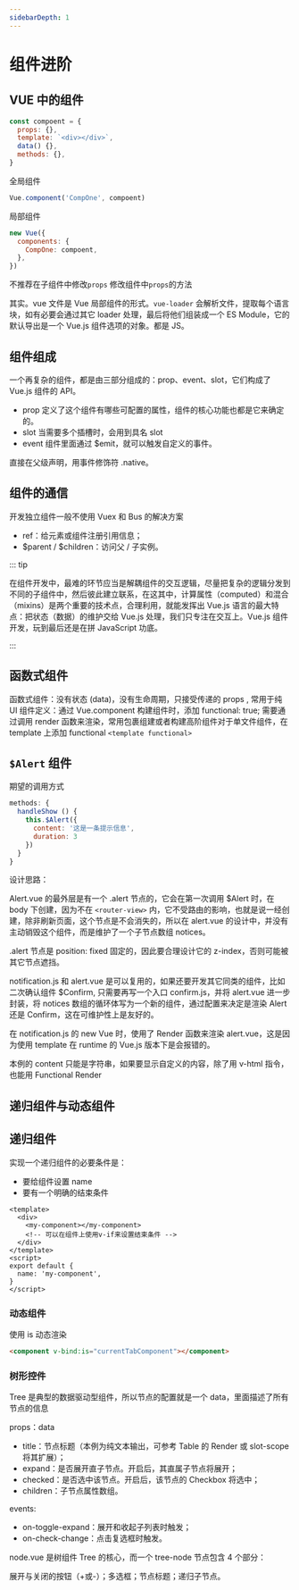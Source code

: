 ```yaml
---
sidebarDepth: 1
---
```


# 组件进阶

## VUE 中的组件

```js
const compoent = {
  props: {},
  template: `<div></div>`,
  data() {},
  methods: {},
}
```

全局组件

```js
Vue.component('CompOne', compoent)
```

局部组件

```js
new Vue({
  components: {
    CompOne: compoent,
  },
})
```

不推荐在子组件中修改`props` 修改组件中`props`的方法

其实。vue 文件是 Vue 局部组件的形式。`vue-loader` 会解析文件，提取每个语言块，如有必要会通过其它 loader 处理，最后将他们组装成一个 ES Module，它的默认导出是一个 Vue.js 组件选项的对象。都是 JS。

## 组件组成

一个再复杂的组件，都是由三部分组成的：prop、event、slot，它们构成了 Vue.js 组件的 API。

- prop 定义了这个组件有哪些可配置的属性，组件的核心功能也都是它来确定的。
- slot 当需要多个插槽时，会用到具名 slot
- event 组件里面通过 \$emit，就可以触发自定义的事件。

直接在父级声明，用事件修饰符 .native。

## 组件的通信

开发独立组件一般不使用 Vuex 和 Bus 的解决方案

- ref：给元素或组件注册引用信息；
- $parent / $children：访问父 / 子实例。

::: tip

在组件开发中，最难的环节应当是解耦组件的交互逻辑，尽量把复杂的逻辑分发到不同的子组件中，然后彼此建立联系，在这其中，计算属性（computed）和混合（mixins）是两个重要的技术点，合理利用，就能发挥出 Vue.js 语言的最大特点：把状态（数据）的维护交给 Vue.js 处理，我们只专注在交互上。Vue.js 组件开发，玩到最后还是在拼 JavaScript 功底。

:::

## 函数式组件

函数式组件：没有状态 (data)，没有生命周期，只接受传递的 props , 常用于纯 UI 组件定义：通过 Vue.component 构建组件时，添加 functional: true; 需要通过调用 render 函数来渲染，常用包裹组建或者构建高阶组件对于单文件组件，在 template 上添加 functional `<template functional>`

## `$Alert` 组件

期望的调用方式

```js
methods: {
  handleShow () {
    this.$Alert({
      content: '这是一条提示信息',
      duration: 3
    })
  }
}
```

设计思路：

Alert.vue 的最外层是有一个 .alert 节点的，它会在第一次调用 \$Alert 时，在 body 下创建，因为不在 `<router-view>` 内，它不受路由的影响，也就是说一经创建，除非刷新页面，这个节点是不会消失的，所以在 alert.vue 的设计中，并没有主动销毁这个组件，而是维护了一个子节点数组 notices。

.alert 节点是 position: fixed 固定的，因此要合理设计它的 z-index，否则可能被其它节点遮挡。

notification.js 和 alert.vue 是可以复用的，如果还要开发其它同类的组件，比如二次确认组件 \$Confirm, 只需要再写一个入口 confirm.js，并将 alert.vue 进一步封装，将 notices 数组的循环体写为一个新的组件，通过配置来决定是渲染 Alert 还是 Confirm，这在可维护性上是友好的。

在 notification.js 的 new Vue 时，使用了 Render 函数来渲染 alert.vue，这是因为使用 template 在 runtime 的 Vue.js 版本下是会报错的。

本例的 content 只能是字符串，如果要显示自定义的内容，除了用 v-html 指令，也能用 Functional Render

## 递归组件与动态组件

## 递归组件

实现一个递归组件的必要条件是：

- 要给组件设置 name
- 要有一个明确的结束条件

```vue
<template>
  <div>
    <my-component></my-component>
    <!-- 可以在组件上使用v-if来设置结束条件 -->
  </div>
</template>
<script>
export default {
  name: 'my-component',
}
</script>
```

### 动态组件

使用 is 动态渲染

```html
<component v-bind:is="currentTabComponent"></component>
```

### 树形控件

Tree 是典型的数据驱动型组件，所以节点的配置就是一个 data，里面描述了所有节点的信息

props：data

- title：节点标题（本例为纯文本输出，可参考 Table 的 Render 或 slot-scope 将其扩展）；
- expand：是否展开直子节点。开启后，其直属子节点将展开；
- checked：是否选中该节点。开启后，该节点的 Checkbox 将选中；
- children：子节点属性数组。

events:

- on-toggle-expand：展开和收起子列表时触发；
- on-check-change：点击复选框时触发。

node.vue 是树组件 Tree 的核心，而一个 tree-node 节点包含 4 个部分：

展开与关闭的按钮（+或-）；多选框；节点标题；递归子节点。
